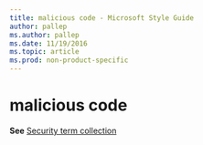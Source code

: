 ```yaml
---
title: malicious code - Microsoft Style Guide
author: pallep
ms.author: pallep
ms.date: 11/19/2016
ms.topic: article
ms.prod: non-product-specific
---
```


# malicious code

**See** [Security term collection](/style-guide/a-z-word-list-term-collections/term-collections/security-terms)
